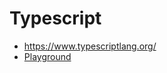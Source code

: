 # Typescript

- https://www.typescriptlang.org/
- [Playground](https://www.typescriptlang.org/play/index.html)